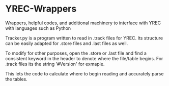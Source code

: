 # YREC-Wrappers
Wrappers, helpful codes, and additional machinery to interface with YREC with languages such as Python

Tracker.py is a program written to read in .track files for YREC. Its structure can be easily adapted for .store files and .last files as well. 

To modify for other purposes, open the .store or .last file and find a consistent keyword in the header to denote where the file/table begins. For .track files its the string '#Version' for exmaple. 

This lets the code to calculate where to begin reading and accurately parse the tables. 
